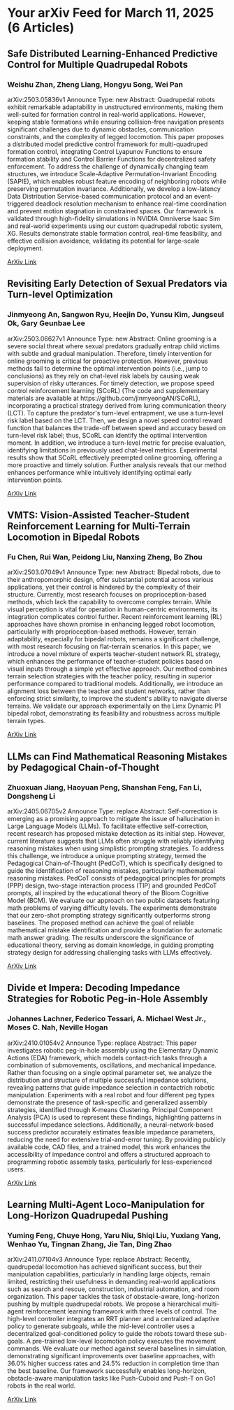 <h1>Your arXiv Feed for March 11, 2025 (6 Articles)</h1>
<h2>Safe Distributed Learning-Enhanced Predictive Control for Multiple Quadrupedal Robots</h2>
<h3>Weishu Zhan, Zheng Liang, Hongyu Song, Wei Pan</h3>
<p>arXiv:2503.05836v1 Announce Type: new 
Abstract: Quadrupedal robots exhibit remarkable adaptability in unstructured environments, making them well-suited for formation control in real-world applications. However, keeping stable formations while ensuring collision-free navigation presents significant challenges due to dynamic obstacles, communication constraints, and the complexity of legged locomotion. This paper proposes a distributed model predictive control framework for multi-quadruped formation control, integrating Control Lyapunov Functions to ensure formation stability and Control Barrier Functions for decentralized safety enforcement. To address the challenge of dynamically changing team structures, we introduce Scale-Adaptive Permutation-Invariant Encoding (SAPIE), which enables robust feature encoding of neighboring robots while preserving permutation invariance. Additionally, we develop a low-latency Data Distribution Service-based communication protocol and an event-triggered deadlock resolution mechanism to enhance real-time coordination and prevent motion stagnation in constrained spaces. Our framework is validated through high-fidelity simulations in NVIDIA Omniverse Isaac Sim and real-world experiments using our custom quadrupedal robotic system, XG. Results demonstrate stable formation control, real-time feasibility, and effective collision avoidance, validating its potential for large-scale deployment.</p>
<a href='https://arxiv.org/abs/2503.05836'>ArXiv Link</a>

<h2>Revisiting Early Detection of Sexual Predators via Turn-level Optimization</h2>
<h3>Jinmyeong An, Sangwon Ryu, Heejin Do, Yunsu Kim, Jungseul Ok, Gary Geunbae Lee</h3>
<p>arXiv:2503.06627v1 Announce Type: new 
Abstract: Online grooming is a severe social threat where sexual predators gradually entrap child victims with subtle and gradual manipulation. Therefore, timely intervention for online grooming is critical for proactive protection. However, previous methods fail to determine the optimal intervention points (i.e., jump to conclusions) as they rely on chat-level risk labels by causing weak supervision of risky utterances. For timely detection, we propose speed control reinforcement learning (SCoRL) (The code and supplementary materials are available at https://github.com/jinmyeongAN/SCoRL), incorporating a practical strategy derived from luring communication theory (LCT). To capture the predator's turn-level entrapment, we use a turn-level risk label based on the LCT. Then, we design a novel speed control reward function that balances the trade-off between speed and accuracy based on turn-level risk label; thus, SCoRL can identify the optimal intervention moment. In addition, we introduce a turn-level metric for precise evaluation, identifying limitations in previously used chat-level metrics. Experimental results show that SCoRL effectively preempted online grooming, offering a more proactive and timely solution. Further analysis reveals that our method enhances performance while intuitively identifying optimal early intervention points.</p>
<a href='https://arxiv.org/abs/2503.06627'>ArXiv Link</a>

<h2>VMTS: Vision-Assisted Teacher-Student Reinforcement Learning for Multi-Terrain Locomotion in Bipedal Robots</h2>
<h3>Fu Chen, Rui Wan, Peidong Liu, Nanxing Zheng, Bo Zhou</h3>
<p>arXiv:2503.07049v1 Announce Type: new 
Abstract: Bipedal robots, due to their anthropomorphic design, offer substantial potential across various applications, yet their control is hindered by the complexity of their structure. Currently, most research focuses on proprioception-based methods, which lack the capability to overcome complex terrain. While visual perception is vital for operation in human-centric environments, its integration complicates control further. Recent reinforcement learning (RL) approaches have shown promise in enhancing legged robot locomotion, particularly with proprioception-based methods. However, terrain adaptability, especially for bipedal robots, remains a significant challenge, with most research focusing on flat-terrain scenarios. In this paper, we introduce a novel mixture of experts teacher-student network RL strategy, which enhances the performance of teacher-student policies based on visual inputs through a simple yet effective approach. Our method combines terrain selection strategies with the teacher policy, resulting in superior performance compared to traditional models. Additionally, we introduce an alignment loss between the teacher and student networks, rather than enforcing strict similarity, to improve the student's ability to navigate diverse terrains. We validate our approach experimentally on the Limx Dynamic P1 bipedal robot, demonstrating its feasibility and robustness across multiple terrain types.</p>
<a href='https://arxiv.org/abs/2503.07049'>ArXiv Link</a>

<h2>LLMs can Find Mathematical Reasoning Mistakes by Pedagogical Chain-of-Thought</h2>
<h3>Zhuoxuan Jiang, Haoyuan Peng, Shanshan Feng, Fan Li, Dongsheng Li</h3>
<p>arXiv:2405.06705v2 Announce Type: replace 
Abstract: Self-correction is emerging as a promising approach to mitigate the issue of hallucination in Large Language Models (LLMs). To facilitate effective self-correction, recent research has proposed mistake detection as its initial step. However, current literature suggests that LLMs often struggle with reliably identifying reasoning mistakes when using simplistic prompting strategies. To address this challenge, we introduce a unique prompting strategy, termed the Pedagogical Chain-of-Thought (PedCoT), which is specifically designed to guide the identification of reasoning mistakes, particularly mathematical reasoning mistakes. PedCoT consists of pedagogical principles for prompts (PPP) design, two-stage interaction process (TIP) and grounded PedCoT prompts, all inspired by the educational theory of the Bloom Cognitive Model (BCM). We evaluate our approach on two public datasets featuring math problems of varying difficulty levels. The experiments demonstrate that our zero-shot prompting strategy significantly outperforms strong baselines. The proposed method can achieve the goal of reliable mathematical mistake identification and provide a foundation for automatic math answer grading. The results underscore the significance of educational theory, serving as domain knowledge, in guiding prompting strategy design for addressing challenging tasks with LLMs effectively.</p>
<a href='https://arxiv.org/abs/2405.06705'>ArXiv Link</a>

<h2>Divide et Impera: Decoding Impedance Strategies for Robotic Peg-in-Hole Assembly</h2>
<h3>Johannes Lachner, Federico Tessari, A. Michael West Jr., Moses C. Nah, Neville Hogan</h3>
<p>arXiv:2410.01054v2 Announce Type: replace 
Abstract: This paper investigates robotic peg-in-hole assembly using the Elementary Dynamic Actions (EDA) framework, which models contact-rich tasks through a combination of submovements, oscillations, and mechanical impedance. Rather than focusing on a single optimal parameter set, we analyze the distribution and structure of multiple successful impedance solutions, revealing patterns that guide impedance selection in contactrich robotic manipulation. Experiments with a real robot and four different peg types demonstrate the presence of task-specific and generalized assembly strategies, identified through K-means Clustering. Principal Component Analysis (PCA) is used to represent these findings, highlighting patterns in successful impedance selections. Additionally, a neural-network-based success predictor accurately estimates feasible impedance parameters, reducing the need for extensive trial-and-error tuning. By providing publicly available code, CAD files, and a trained model, this work enhances the accessibility of impedance control and offers a structured approach to programming robotic assembly tasks, particularly for less-experienced users.</p>
<a href='https://arxiv.org/abs/2410.01054'>ArXiv Link</a>

<h2>Learning Multi-Agent Loco-Manipulation for Long-Horizon Quadrupedal Pushing</h2>
<h3>Yuming Feng, Chuye Hong, Yaru Niu, Shiqi Liu, Yuxiang Yang, Wenhao Yu, Tingnan Zhang, Jie Tan, Ding Zhao</h3>
<p>arXiv:2411.07104v3 Announce Type: replace 
Abstract: Recently, quadrupedal locomotion has achieved significant success, but their manipulation capabilities, particularly in handling large objects, remain limited, restricting their usefulness in demanding real-world applications such as search and rescue, construction, industrial automation, and room organization. This paper tackles the task of obstacle-aware, long-horizon pushing by multiple quadrupedal robots. We propose a hierarchical multi-agent reinforcement learning framework with three levels of control. The high-level controller integrates an RRT planner and a centralized adaptive policy to generate subgoals, while the mid-level controller uses a decentralized goal-conditioned policy to guide the robots toward these sub-goals. A pre-trained low-level locomotion policy executes the movement commands. We evaluate our method against several baselines in simulation, demonstrating significant improvements over baseline approaches, with 36.0% higher success rates and 24.5% reduction in completion time than the best baseline. Our framework successfully enables long-horizon, obstacle-aware manipulation tasks like Push-Cuboid and Push-T on Go1 robots in the real world.</p>
<a href='https://arxiv.org/abs/2411.07104'>ArXiv Link</a>

